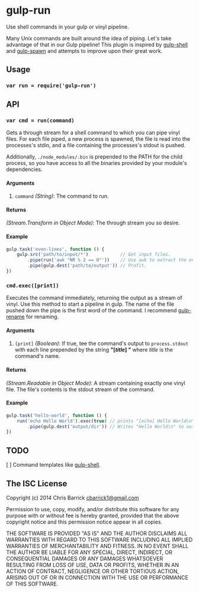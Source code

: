 gulp-run
==================================================
Use shell commands in your gulp or vinyl pipeline.

Many Unix commands are built around the idea of piping. Let's take advantage of that in our Gulp pipeline! This plugin is inspired by [gulp-shell] and [gulp-spawn] and attempts to improve upon their great work.


Usage
--------------------------------------------------

### `var run = require('gulp-run')`


API
--------------------------------------------------

### `var cmd = run(command)`

Gets a through stream for a shell command to which you can pipe vinyl files. For each file piped, a new process is spawned, the file is read into the processes's stdin, and a file containing the processes's stdout is pushed.

Additionally, `./node_modules/.bin` is prepended to the PATH for the child process, so you have access to all the binaries provided by your module's dependencies.

#### Arguments
1. `command` *(String)*: The command to run.

#### Returns
*(Stream.Transform in Object Mode)*: The through stream you so desire.

#### Example
```javascript
gulp.task('even-lines', function () {
    gulp.src('path/to/input/*')            // Get input files.
        .pipe(run('awk "NR % 2 == 0"'))    // Use awk to extract the even lines.
        .pipe(gulp.dest('path/to/output')) // Profit.
})
```


### `cmd.exec([print])`

Executes the command immediately, returning the output as a stream of vinyl. Use this method to start a pipeline in gulp. The name of the file pushed down the pipe is the first word of the command. I recommend [gulp-rename] for renaming.


#### Arguments
1. `[print]` *(Boolean)*: If true, tee the command's output to `process.stdout` with each line prepended by the string **"[*title*] "** where *title* is the command's name.

#### Returns
*(Stream.Readable in Object Mode)*: A stream containing exactly one vinyl file. The file's contents is the stdout stream of the command.

#### Example
```javascript
gulp.task('hello-world', function () {
    run('echo Hello World').exec(true) // prints "[echo] Hello World\n"
        .pipe(gulp.dest('output/dir')) // Writes "Hello World\n" to output/dir/echo
})
```


TODO
--------------------------------------------------

[ ] Command templates like [gulp-shell].


The ISC License
--------------------------------------------------

Copyright (c) 2014 Chris Barrick <cbarrick1@gmail.com>

Permission to use, copy, modify, and/or distribute this software for any purpose with or without fee is hereby granted, provided that the above copyright notice and this permission notice appear in all copies.

THE SOFTWARE IS PROVIDED "AS IS" AND THE AUTHOR DISCLAIMS ALL WARRANTIES WITH REGARD TO THIS SOFTWARE INCLUDING ALL IMPLIED WARRANTIES OF MERCHANTABILITY AND FITNESS. IN NO EVENT SHALL THE AUTHOR BE LIABLE FOR ANY SPECIAL, DIRECT, INDIRECT, OR CONSEQUENTIAL DAMAGES OR ANY DAMAGES WHATSOEVER RESULTING FROM LOSS OF USE, DATA OR PROFITS, WHETHER IN AN ACTION OF CONTRACT, NEGLIGENCE OR OTHER TORTIOUS ACTION, ARISING OUT OF OR IN CONNECTION WITH THE USE OR PERFORMANCE OF THIS SOFTWARE.



[gulp-rename]: https://github.com/hparra/gulp-rename
[gulp-shell]: https://github.com/sun-zheng-an/gulp-shell
[gulp-spawn]: https://github.com/hparra/gulp-spawn
